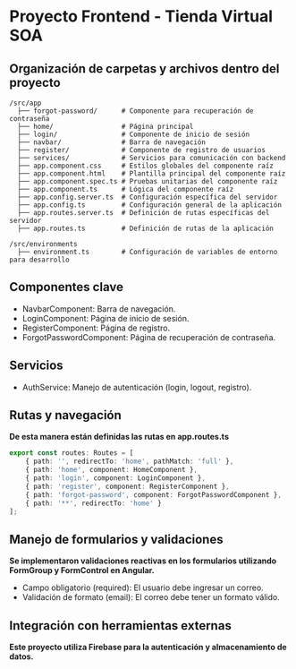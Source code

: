 # Proyecto Frontend - Tienda Virtual SOA  

## Organización de carpetas y archivos dentro del proyecto  

```plaintext
/src/app
  ├── forgot-password/      # Componente para recuperación de contraseña
  ├── home/                 # Página principal
  ├── login/                # Componente de inicio de sesión
  ├── navbar/               # Barra de navegación
  ├── register/             # Componente de registro de usuarios
  ├── services/             # Servicios para comunicación con backend
  ├── app.component.css     # Estilos globales del componente raíz
  ├── app.component.html    # Plantilla principal del componente raíz
  ├── app.component.spec.ts # Pruebas unitarias del componente raíz
  ├── app.component.ts      # Lógica del componente raíz
  ├── app.config.server.ts  # Configuración específica del servidor
  ├── app.config.ts         # Configuración general de la aplicación
  ├── app.routes.server.ts  # Definición de rutas específicas del servidor
  ├── app.routes.ts         # Definición de rutas de la aplicación

/src/environments
  ├── environment.ts        # Configuración de variables de entorno para desarrollo

```

## Componentes clave
- NavbarComponent: Barra de navegación.
- LoginComponent: Página de inicio de sesión.
- RegisterComponent: Página de registro.
- ForgotPasswordComponent: Página de recuperación de contraseña.

## Servicios 
- AuthService: Manejo de autenticación (login, logout, registro).

## Rutas y navegación 
**De esta manera están definidas las rutas en app.routes.ts**

```typescript
export const routes: Routes = [
    { path: '', redirectTo: 'home', pathMatch: 'full' }, 
    { path: 'home', component: HomeComponent },
    { path: 'login', component: LoginComponent },
    { path: 'register', component: RegisterComponent },
    { path: 'forgot-password', component: ForgotPasswordComponent }, 
    { path: '**', redirectTo: 'home' } 
];
```
## Manejo de formularios y validaciones 
**Se implementaron validaciones reactivas en los formularios utilizando FormGroup y FormControl en Angular.**

- Campo obligatorio (required): El usuario debe ingresar un correo.
- Validación de formato (email): El correo debe tener un formato válido. 


## Integración con herramientas externas 
**Este proyecto utiliza Firebase para la autenticación y almacenamiento de datos.**



